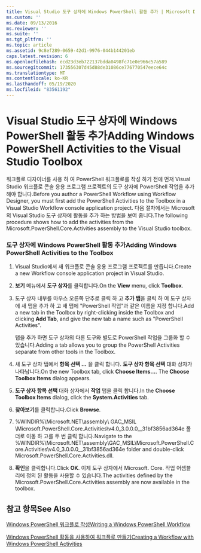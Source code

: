 ```yaml
---
title: Visual Studio 도구 상자에 Windows PowerShell 활동 추가 | Microsoft Docs
ms.custom: ''
ms.date: 09/13/2016
ms.reviewer: ''
ms.suite: ''
ms.tgt_pltfrm: ''
ms.topic: article
ms.assetid: 9c8ef289-0659-42d1-9976-044b144201eb
caps.latest.revision: 6
ms.openlocfilehash: ecd23d3eb722137bdda0498fc71e0e966c57a589
ms.sourcegitcommit: 173556307d45d88de31086ce776770547eece64c
ms.translationtype: MT
ms.contentlocale: ko-KR
ms.lasthandoff: 05/19/2020
ms.locfileid: "83561192"
---
```

# <a name="adding-windows-powershell-activities-to-the-visual-studio-toolbox"></a><span data-ttu-id="328c5-102">Visual Studio 도구 상자에 Windows PowerShell 활동 추가</span><span class="sxs-lookup"><span data-stu-id="328c5-102">Adding Windows PowerShell Activities to the Visual Studio Toolbox</span></span>

<span data-ttu-id="328c5-103">워크플로 디자이너를 사용 하 여 PowerShell 워크플로를 작성 하기 전에 먼저 Visual Studio 워크플로 콘솔 응용 프로그램 프로젝트의 도구 상자에 PowerShell 작업을 추가 해야 합니다.</span><span class="sxs-lookup"><span data-stu-id="328c5-103">Before you author a PowerShell Workflow using Workflow Designer, you must first add the PowerShell Activities to the Toolbox in a Visual Studio Workflow console application project.</span></span> <span data-ttu-id="328c5-104">다음 절차에서는 Microsoft의 Visual Studio 도구 상자에 활동을 추가 하는 방법을 보여 줍니다.</span><span class="sxs-lookup"><span data-stu-id="328c5-104">The following procedure shows how to add the activities from the Microsoft.PowerShell.Core.Activities assembly to the Visual Studio toolbox.</span></span>

### <a name="adding-windows-powershell-activities-to-the-toolbox"></a><span data-ttu-id="328c5-105">도구 상자에 Windows PowerShell 활동 추가</span><span class="sxs-lookup"><span data-stu-id="328c5-105">Adding Windows PowerShell Activities to the Toolbox</span></span>

1. <span data-ttu-id="328c5-106">Visual Studio에서 새 워크플로 콘솔 응용 프로그램 프로젝트를 만듭니다.</span><span class="sxs-lookup"><span data-stu-id="328c5-106">Create a new Workflow console application project in Visual Studio.</span></span>

2. <span data-ttu-id="328c5-107">**보기** 메뉴에서 **도구 상자**를 클릭합니다.</span><span class="sxs-lookup"><span data-stu-id="328c5-107">On the **View** menu, click **Toolbox**.</span></span>

3. <span data-ttu-id="328c5-108">도구 상자 내부를 마우스 오른쪽 단추로 클릭 하 고 **추가 탭**을 클릭 하 여 도구 상자에 새 탭을 추가 하 고 새 탭에 "PowerShell 작업"과 같은 이름을 지정 합니다.</span><span class="sxs-lookup"><span data-stu-id="328c5-108">Add a new tab in the Toolbox by right-clicking inside the Toolbox and clicking **Add Tab**, and give the new tab a name such as "PowerShell Activities".</span></span>

   <span data-ttu-id="328c5-109">탭을 추가 하면 도구 상자의 다른 도구와 별도로 PowerShell 작업을 그룹화 할 수 있습니다.</span><span class="sxs-lookup"><span data-stu-id="328c5-109">Adding a tab allows you to group the PowerShell Activities separate from other tools in the Toolbox.</span></span>

4. <span data-ttu-id="328c5-110">새 도구 상자 탭에서 **항목 선택 ...** 을 클릭 합니다. **도구 상자 항목 선택** 대화 상자가 나타납니다.</span><span class="sxs-lookup"><span data-stu-id="328c5-110">On the new Toolbox tab, click **Choose Items...**. The **Choose Toolbox Items** dialog appears.</span></span>

5. <span data-ttu-id="328c5-111">**도구 상자 항목 선택** 대화 상자에서 **작업** 탭을 클릭 합니다.</span><span class="sxs-lookup"><span data-stu-id="328c5-111">In the **Choose Toolbox Items** dialog, click the **System.Activities** tab.</span></span>

6. <span data-ttu-id="328c5-112">**찾아보기**를 클릭합니다.</span><span class="sxs-lookup"><span data-stu-id="328c5-112">Click **Browse**.</span></span>

7. <span data-ttu-id="328c5-113">%WINDIR%\Microsoft.NET\assembly\ GAC_MSIL \Microsoft.PowerShell.Core.Activities\v4.0_3.0.0.0__31bf3856ad364e 폴더로 이동 하 고를 두 번 클릭 합니다.</span><span class="sxs-lookup"><span data-stu-id="328c5-113">Navigate to the %WINDIR%\Microsoft.NET\assembly\GAC_MSIL\Microsoft.PowerShell.Core.Activities\v4.0_3.0.0.0__31bf3856ad364e folder and double-click Microsoft.PowerShell.Core.Activities.dll.</span></span>

8. <span data-ttu-id="328c5-114">**확인**을 클릭합니다.</span><span class="sxs-lookup"><span data-stu-id="328c5-114">Click **OK**.</span></span> <span data-ttu-id="328c5-115">이제 도구 상자에서 Microsoft. Core. 작업 어셈블리에 정의 된 활동을 사용할 수 있습니다.</span><span class="sxs-lookup"><span data-stu-id="328c5-115">The activities defined by the Microsoft.PowerShell.Core.Activities assembly are now available in the toolbox.</span></span>

## <a name="see-also"></a><span data-ttu-id="328c5-116">참고 항목</span><span class="sxs-lookup"><span data-stu-id="328c5-116">See Also</span></span>

[<span data-ttu-id="328c5-117">Windows PowerShell 워크플로 작성</span><span class="sxs-lookup"><span data-stu-id="328c5-117">Writing a Windows PowerShell Workflow</span></span>](./writing-a-windows-powershell-workflow.md)

[<span data-ttu-id="328c5-118">Windows PowerShell 활동을 사용하여 워크플로 만들기</span><span class="sxs-lookup"><span data-stu-id="328c5-118">Creating a Workflow with Windows PowerShell Activities</span></span>](./creating-a-workflow-with-windows-powershell-activities.md)
